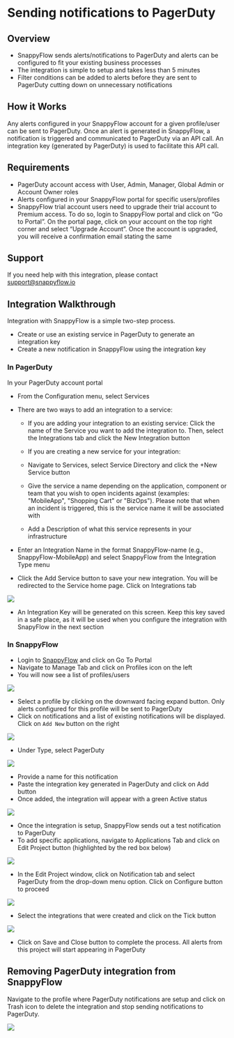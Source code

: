 # Sending notifications to PagerDuty



## Overview

- SnappyFlow sends alerts/notifications to PagerDuty and alerts can be configured to fit your existing business processes
- The integration is simple to setup and takes less than 5 minutes
- Filter conditions can be added to alerts before they are sent to PagerDuty cutting down on unnecessary notifications

## How it Works

Any alerts configured in your SnappyFlow account for a given profile/user can be sent to PagerDuty. Once an alert is generated in SnappyFlow, a notification is triggered and communicated to PagerDuty via an API call. An integration key (generated by PagerDuty) is used to facilitate this API call.

## Requirements

- PagerDuty account access with User, Admin, Manager, Global Admin or Account Owner roles
- Alerts configured in your SnappyFlow portal for specific users/profiles
- SnappyFlow trial account users need to upgrade their trial account to Premium access. To do so, login to SnappyFlow portal and click on “Go to Portal”. On the portal page, click on your account on the top right corner and select “Upgrade Account”. Once the account is upgraded, you will receive a confirmation email stating the same

## Support

If you need help with this integration, please contact [support@snappyflow.io](mailto:support@snappyflow.io)

## Integration Walkthrough

Integration with SnappyFlow is a simple two-step process.

- Create or use an existing service in PagerDuty to generate an integration key
- Create a new notification in SnappyFlow using the integration key

### In PagerDuty

In your PagerDuty account portal

- From the Configuration menu, select Services

- There are two ways to add an integration to a service:

  - If you are adding your integration to an existing service: Click the name of the Service you want to add the integration to. Then, select the Integrations tab and click the New Integration button
  - If you are creating a new service for your integration:

  - Navigate to Services, select Service Directory and click the +New Service button
  - Give the service a name depending on the application, component or team that you wish to open incidents against (examples: "MobileApp", "Shopping Cart" or "BizOps"). Please note that when an incident is triggered, this is the service name it will be associated with
  - Add a Description of what this service represents in your infrastructure

- Enter an Integration Name in the format SnappyFlow-name (e.g., SnappyFlow-MobileApp) and select SnappyFlow from the Integration Type menu

- Click the Add Service button to save your new integration. You will be redirected to the Service home page. Click on Integrations tab

<img src="\img\pager_duty_1.png" />

- An Integration Key will be generated on this screen. Keep this key saved in a safe place, as it will be used when you configure the integration with SnapyFlow in the next section

### In SnappyFlow

- Login to [SnappyFlow](https://www.snappyflow.io/) and click on Go To Portal
- Navigate to Manage Tab and click on Profiles icon on the left
- You will now see a list of profiles/users

<img src="\img\pager_duty_2.png" />


- Select a profile by clicking on the downward facing expand button. Only alerts configured for this profile will be sent to PagerDuty
- Click on notifications and a list of existing notifications will be displayed. Click on `Add New` button on the right

<img src="\img\pager_duty_3.png" />


- Under Type, select PagerDuty

<img src="\img\pager_duty_4.png" />

- Provide a name for this notification
- Paste the integration key generated in PagerDuty and click on Add button
- Once added, the integration will appear with a green Active status

<img src="\img\pager_duty_5.png" />


- Once the integration is setup, SnappyFlow sends out a test notification to PagerDuty
- To add specific applications, navigate to Applications Tab and click on Edit Project button (highlighted by the red box below)

<img src="\img\pager_duty_6.png" />

- In the Edit Project window, click on Notification tab and select PagerDuty from the drop-down menu option. Click on Configure button to proceed

<img src="\img\pager_duty_7.png" />

- Select the integrations that were created and click on the Tick button

<img src="\img\pager_duty_8.png" />

- Click on Save and Close button to complete the process. All alerts from this project will start appearing in PagerDuty

## Removing PagerDuty integration from SnappyFlow

Navigate to the profile where PagerDuty notifications are setup and click on Trash icon to delete the integration and stop sending notifications to PagerDuty.

<img src="\img\pager_duty_9.png" />